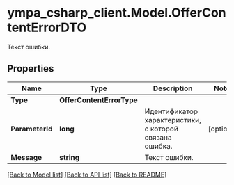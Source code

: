 # ympa_csharp_client.Model.OfferContentErrorDTO
Текст ошибки.

## Properties

Name | Type | Description | Notes
------------ | ------------- | ------------- | -------------
**Type** | **OfferContentErrorType** |  | 
**ParameterId** | **long** | Идентификатор характеристики, с которой связана ошибка. | [optional] 
**Message** | **string** | Текст ошибки. | 

[[Back to Model list]](../README.md#documentation-for-models) [[Back to API list]](../README.md#documentation-for-api-endpoints) [[Back to README]](../README.md)


